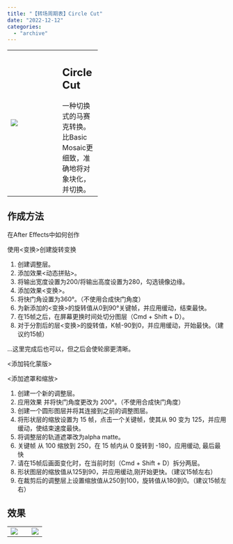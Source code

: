 ```yaml
---
title: "【转场周期表】Circle Cut"
date: "2022-12-12"
categories: 
  - "archive"
---
```


<table style="width: 41.2293%;"><tbody><tr><td style="width: 57.0733%;"><img src="https://mir.yuelili.com/2022/12/b7f0d46f88bfb3c8e99f6e6ee9514694.gif"></td><td style="width: 53.3401%;"><h2 class="title_title__ceXO0">Circle Cut</h2>一种切换式的马赛克转换。<div></div>比Basic Mosaic更细致，准确地将对象块化，并切换。</td></tr></tbody></table>

## 作成方法

在After Effects中如何创作

使用<变换>创建旋转变换

1. 创建调整层。
2. 添加效果<动态拼贴>。
3. 将输出宽度设置为200/将输出高度设置为280，勾选镜像边缘。
4. 添加效果<变换>。
5. 将快门角设置为360°。（不使用合成快门角度）
6. 为新添加的<变换>的旋转值从0到90°关键帧，并应用缓动，结束最快。
7. 在15帧之后，在屏幕更换时间处切分图层（Cmd + Shift + D）。
8. 对于分割后的层<变换>的旋转值，K帧-90到0，并应用缓动，开始最快。（建议约15帧）

...这里完成后也可以，但之后会使轮廓更清晰。

<添加钝化蒙版>

<添加遮罩和缩放>

1. 创建一个新的调整层。
2. 应用效果 <transform> 并将快门角度更改为 200°。（不使用合成快门角度）
3. 创建一个圆形图层并将其连接到之前的调整图层。
4. 将形状层的缩放设置为 15 帧，点击一个关键帧，使其从 90 变为 125，并应用缓动，使结束速度最快。
5. 将<transform>调整层的轨道遮罩改为alpha matte。
6. 关键帧 <transform> 从 100 缩放到 250，在 15 帧内从 0 旋转到 -180，应用缓动, 最后最快
7. 请在15帧后画面变化时，在当前时刻（Cmd + Shift + D）拆分两层。
8. 形状图层的缩放值从125到90，并应用缓动,刚开始更快。（建议15帧左右）
9. 在裁剪后的调整层上设置<Transform>缩放值从250到100，旋转值从180到0。（建议15帧左右）

## 效果

<table><tbody><tr><td><img src="https://mir.yuelili.com/2022/12/6bea41403e6708e5722d62a7f545e935.gif"></td><td><img src=""></td><td><img src="https://mir.yuelili.com/2022/12/54c78a2d8456b60033c340c4d6505468.gif"></td></tr></tbody></table>
